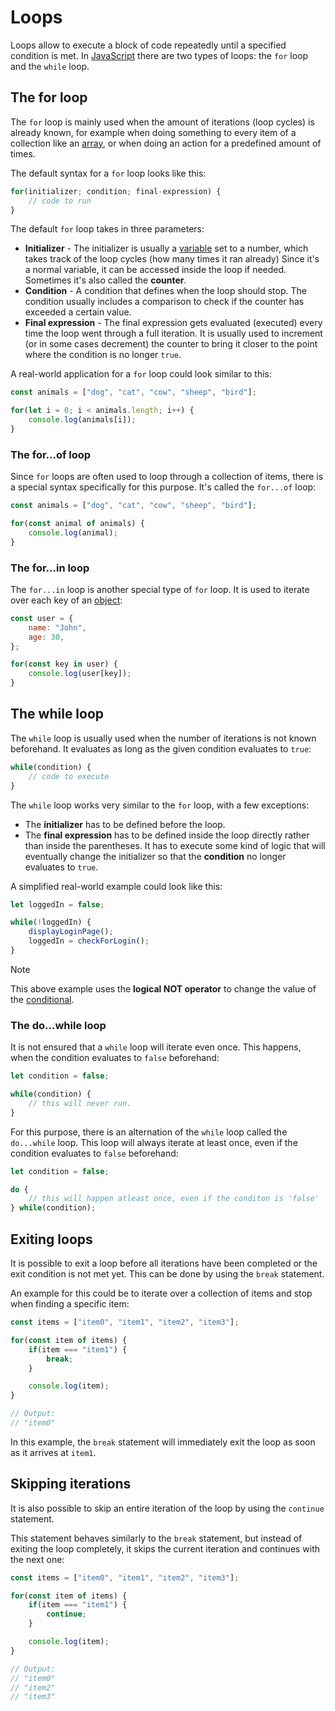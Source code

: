 # Loops

Loops allow to execute a block of code repeatedly until a specified condition is met. In [JavaScript](javascript.md) there are two types of loops: the `for` loop and the `while` loop.

## The for loop

The `for` loop is mainly used when the amount of iterations (loop cycles) is already known, for example when doing something to every item of a collection like an [array](../objects/arrays/js_arrays.md), or when doing an action for a predefined amount of times.

The default syntax for a `for` loop looks like this:

```js
for(initializer; condition; final-expression) {
	// code to run
}
```

The default `for` loop takes in three parameters:
- **Initializer** - The initializer is usually a [variable](js_variables.md) set to a number, which takes track of the loop cycles (how many times it ran already) Since it's a normal variable, it can be accessed inside the loop if needed. Sometimes it's also called the **counter**.
- **Condition** - A condition that defines when the loop should stop. The condition usually includes a comparison to check if the counter has exceeded a certain value.
- **Final expression** - The final expression gets evaluated (executed) every time the loop went through a full iteration. It is usually used to increment (or in some cases decrement) the counter to bring it closer to the point where the condition is no longer `true`.

A real-world application for a `for` loop could look similar to this:

```js
const animals = ["dog", "cat", "cow", "sheep", "bird"];

for(let i = 0; i < animals.length; i++) {
	console.log(animals[i]);
}
```

### The for...of loop

Since `for` loops are often used to loop through a collection of items, there is a special syntax specifically for this purpose. It's called the `for...of` loop:

```js
const animals = ["dog", "cat", "cow", "sheep", "bird"];

for(const animal of animals) {
	console.log(animal);
}
```

### The for...in loop

The `for...in` loop is another special type of `for` loop. It is used to iterate over each key of an [object](../objects/js_objects.md):

```js
const user = {
	name: "John",
	age: 30,
};

for(const key in user) {
	console.log(user[key]);
}
```

## The while loop

The `while` loop is usually used when the number of iterations is not known beforehand. It evaluates as long as the given condition evaluates to `true`:

```js
while(condition) {
	// code to execute
}
```

The `while` loop works very similar to the `for` loop, with a few exceptions:
- The **initializer** has to be defined before the loop.
- The **final expression** has to be defined inside the loop directly rather than inside the parentheses. It has to execute some kind of logic that will eventually change the initializer so that the **condition** no longer evaluates to `true`.

A simplified real-world example could look like this:

```js
let loggedIn = false;

while(!loggedIn) {
	displayLoginPage();
	loggedIn = checkForLogin();
}
```

> [!note]
> This above example uses the **logical NOT operator** to change the value of the [conditional](js_conditionals.md).

### The do...while loop

It is not ensured that a `while` loop will iterate even once. This happens, when the condition evaluates to `false` beforehand:

```js
let condition = false;

while(condition) {
	// this will never run.
}
```

For this purpose, there is an alternation of the `while` loop called the `do...while` loop. This loop will always iterate at least once, even if the condition evaluates to `false` beforehand:

```js
let condition = false;

do {
	// this will happen atleast once, even if the conditon is 'false'
} while(condition);
```

## Exiting loops

It is possible to exit a loop before all iterations have been completed or the exit condition is not met yet. This can be done by using the `break` statement.

An example for this could be to iterate over a collection of items and stop when finding a specific item:

```js
const items = ["item0", "item1", "item2", "item3"];

for(const item of items) {
	if(item === "item1") {
		break;
	}

	console.log(item);
}

// Output:
// "item0"
```

In this example, the `break` statement will immediately exit the loop as soon as it arrives at `item1`.

## Skipping iterations

It is also possible to skip an entire iteration of the loop by using the `continue` statement.

This statement behaves similarly to the `break` statement, but instead of exiting the loop completely, it skips the current iteration and continues with the next one:

```js
const items = ["item0", "item1", "item2", "item3"];

for(const item of items) {
	if(item === "item1") {
		continue;
	}

	console.log(item);
}

// Output:
// "item0"
// "item2"
// "item3"
```